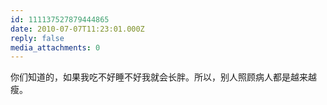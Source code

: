 ```yaml
---
id: 111137527879444865
date: 2010-07-07T11:23:01.000Z
reply: false
media_attachments: 0
---
```


你们知道的，如果我吃不好睡不好我就会长胖。所以，别人照顾病人都是越来越瘦。

